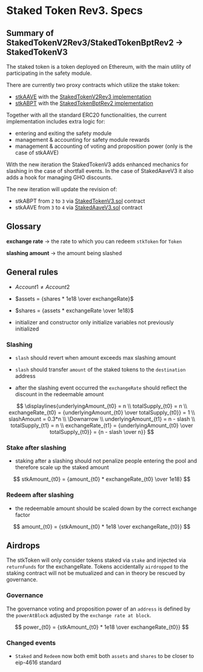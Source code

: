 # Staked Token Rev3. Specs

## Summary of StakedTokenV2Rev3/StakedTokenBptRev2 -> StakedTokenV3

The staked token is a token deployed on Ethereum, with the main utility of participating in the safety module.

There are currently two proxy contracts which utilize the stake token:

- [stkAAVE](https://etherscan.io/token/0x4da27a545c0c5b758a6ba100e3a049001de870f5) with the [StakedTokenV2Rev3 implementation](https://etherscan.io/address/0xe42f02713aec989132c1755117f768dbea523d2f#code)
- [stkABPT](https://etherscan.io/address/0xa1116930326D21fB917d5A27F1E9943A9595fb47#code) with the [StakedTokenBptRev2 implementation](https://etherscan.io/address/0x7183143a9e223a12a83d1e28c98f7d01a68993e8#code)

Together with all the standard ERC20 functionalities, the current implementation includes extra logic for:

- entering and exiting the safety module
- management & accounting for safety module rewards
- management & accounting of voting and proposition power (only is the case of stkAAVE)

With the new iteration the StakedTokenV3 adds enhanced mechanics for slashing in the case of shortfall events.
In the case of StakedAaveV3 it also adds a hook for managing GHO discounts.

The new iteration will update the revision of:

- stkABPT from `2` to `3` via [StakedTokenV3.sol](./src/contracts/StakedTokenV3.sol) contract
- stkAAVE from `3` to `4` via [StakedAaveV3.sol](./src/contracts/StakedAaveV3.sol) contract

## Glossary

**exchange rate** -> the rate to which you can redeem `stkToken` for `Token`

**slashing amount** -> the amount being slashed

## General rules

- $Account1 \ne Account2$

- $assets = {shares * 1e18 \over exchangeRate}$

- $shares = {assets * exchangeRate \over 1e18}$

- initializer and constructor only initialize variables not previously initialized

### Slashing

- `slash` should revert when amount exceeds max slashing amount

- `slash` should transfer `amount` of the staked tokens to the `destination` address

- after the slashing event occurred the `exchangeRate` should reflect the discount in the redeemable amount

$$
\displaylines{underlyingAmount_{t0} = n \\
totalSupply_{t0} = n \\
exchangeRate_{t0} = {underlyingAmount_{t0} \over totalSupply_{t0}} = 1 \\
slashAmount = 0.3*n \\
\Downarrow \\
underlyingAmount_{t1} = n - slash \\
totalSupply_{t1} = n \\
exchangeRate_{t1} = {underlyingAmount_{t0} \over totalSupply_{t0}} = {n - slash \over n}}
$$

### Stake after slashing

- staking after a slashing should not penalize people entering the pool and therefore scale up the staked amount

$$
stkAmount_{t0} = {amount_{t0} * exchangeRate_{t0} \over 1e18}
$$

### Redeem after slashing

- the redeemable amount should be scaled down by the correct exchange factor

$$
amount_{t0} = {stkAmount_{t0} * 1e18 \over exchangeRate_{t0}}
$$

## Airdrops

The stkToken will only consider tokens staked via `stake` and injected via `returnFunds` for the exchangeRate. Tokens accidentally `airdropped` to the staking contract will not be mutualized and can in theory be rescued by governance.

### Governance

The governance voting and proposition power of an `address` is defined by the `powerAtBlock` adjusted by the `exchange rate at block`.

$$
power_{t0} = {stkAmount_{t0} * 1e18 \over exchangeRate_{t0}}
$$

### Changed events

- `Staked` and `Redeem` now both emit both `assets` and `shares` to be closer to eip-4616 standard
